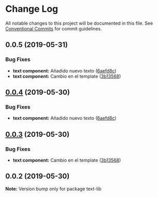 # Change Log

All notable changes to this project will be documented in this file.
See [Conventional Commits](https://conventionalcommits.org) for commit guidelines.

## 0.0.5 (2019-05-31)


### Bug Fixes

* **text component:** Añadido nuevo texto ([6aefd8c](https://github.com/Coolpix/test-lerna/commit/6aefd8c))
* **text component:** Cambio en el template ([3b13568](https://github.com/Coolpix/test-lerna/commit/3b13568))





## [0.0.4](https://github.com/Coolpix/test-lerna/compare/text-lib@0.0.3...text-lib@0.0.4) (2019-05-30)


### Bug Fixes

* **text component:** Añadido nuevo texto ([6aefd8c](https://github.com/Coolpix/test-lerna/commit/6aefd8c))





## [0.0.3](https://github.com/Coolpix/test-lerna/compare/text-lib@0.0.2...text-lib@0.0.3) (2019-05-30)


### Bug Fixes

* **text component:** Cambio en el template ([3b13568](https://github.com/Coolpix/test-lerna/commit/3b13568))





## 0.0.2 (2019-05-30)

**Note:** Version bump only for package text-lib
